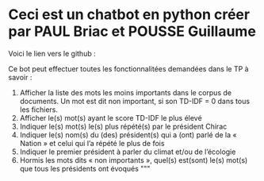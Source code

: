 # Ceci est un chatbot en python créer par PAUL Briac et POUSSE Guillaume 
Voici le lien vers le github :
 
Ce bot peut effectuer toutes les fonctionnalitées demandées dans le TP à savoir :
1. Afficher la liste des mots les moins importants dans le corpus de documents. Un mot est dit non important,
si son TD-IDF = 0 dans tous les fichiers.
2. Afficher le(s) mot(s) ayant le score TD-IDF le plus élevé
3. Indiquer le(s) mot(s) le(s) plus répété(s) par le président Chirac
4. Indiquer le(s) nom(s) du (des) président(s) qui a (ont) parlé de la « Nation » et celui qui l’a répété le plus de
fois
5. Indiquer le premier président à parler du climat et/ou de l’écologie
6. Hormis les mots dits « non importants », quel(s) est(sont) le(s) mot(s) que tous les présidents ont évoqués
"""
